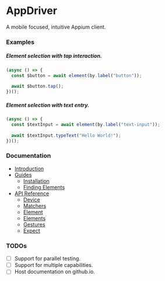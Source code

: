 # AppDriver

A mobile focused, intuitive Appium client.

### Examples

##### Element selection with tap interaction.

```javascript
(async () => {
  const $button = await element(by.label("button"));
  
  await $button.tap();
})();
```

##### Element selection with text entry.

```javascript
(async () => {
  const $textInput = await element(by.label("text-input"));
  
  await $textInput.typeText("Hello World!");
})();
```

### Documentation

- [Introduction](./docs)
- [Guides](./docs/guides)
  - [Installation](./docs/guides/installation.md)
  - [Finding Elements](./docs/guides/finding-elements.md)
- [API Reference](./docs/api)
  - [Device](./docs/api/device.md)
  - [Matchers](./docs/api/matchers.md)
  - [Element](./docs/api/element.md)
  - [Elements](./docs/api/elements.md)
  - [Gestures](./docs/api/gestures.md)
  - [Expect](./docs/api/expect.md)

### TODOs

- [ ] Support for parallel testing.
- [ ] Support for multiple capabilities.
- [ ] Host documentation on github.io.